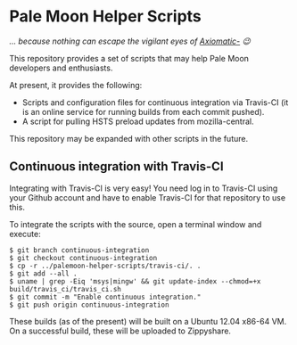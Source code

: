# Pale Moon Helper Scripts

_... because nothing can escape the vigilant eyes of [Axiomatic-](https://github.com/Axiomatic-) :wink:_

This repository provides a set of scripts that may help Pale Moon developers and enthusiasts.

At present, it provides the following:

* Scripts and configuration files for continuous integration via Travis-CI (it is an online service for running builds from each commit pushed).
* A script for pulling HSTS preload updates from mozilla-central.

This repository may be expanded with other scripts in the future.


## Continuous integration with Travis-CI

Integrating with Travis-CI is very easy! You need log in to Travis-CI using your Github account and have to enable Travis-CI for that repository to use this.

To integrate the scripts with the source, open a terminal window and execute:

	$ git branch continuous-integration
	$ git checkout continuous-integration
	$ cp -r ../palemoon-helper-scripts/travis-ci/. .
	$ git add --all .
	$ uname | grep -Eiq 'msys|mingw' && git update-index --chmod=+x build/travis_ci/travis_ci.sh
	$ git commit -m "Enable continuous integration."
	$ git push origin continuous-integration

These builds (as of the present) will be built on a Ubuntu 12.04 x86-64 VM. On a successful build, these will be uploaded to Zippyshare.
